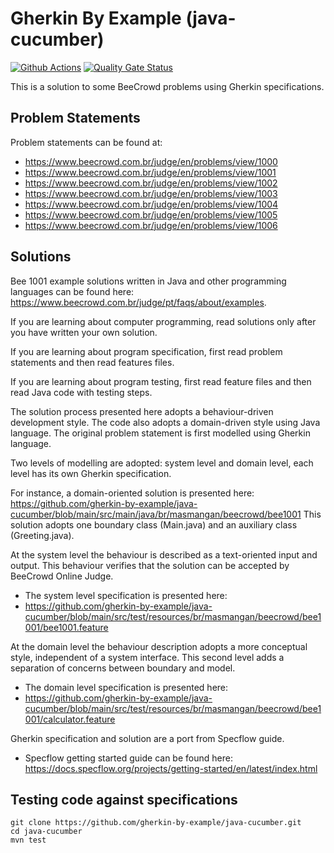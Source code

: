 # Gherkin By Example (java-cucumber)
[![Github Actions](https://github.com/gherkin-by-example/java-jbehave/actions/workflows/maven.yml/badge.svg)](https://github.com/gherkin-by-example/java-cucumber/actions/workflows/maven.yml)
[![Quality Gate Status](https://sonarcloud.io/api/project_badges/measure?project=gherkin-by-example_java-cucumber&metric=alert_status)](https://sonarcloud.io/dashboard?id=gherkin-by-example_java-cucumber)

This is a solution to some BeeCrowd problems using Gherkin specifications.

## Problem Statements

Problem statements can be found at: 
* https://www.beecrowd.com.br/judge/en/problems/view/1000
* https://www.beecrowd.com.br/judge/en/problems/view/1001
* https://www.beecrowd.com.br/judge/en/problems/view/1002
* https://www.beecrowd.com.br/judge/en/problems/view/1003
* https://www.beecrowd.com.br/judge/en/problems/view/1004
* https://www.beecrowd.com.br/judge/en/problems/view/1005
* https://www.beecrowd.com.br/judge/en/problems/view/1006

## Solutions

Bee 1001 example solutions written in Java and other programming languages can be found here: https://www.beecrowd.com.br/judge/pt/faqs/about/examples.

If you are learning about computer programming, read solutions only after you have written your own solution.

If you are learning about program specification, first read problem statements and then read features files.

If you are learning about program testing, first read feature files and then read Java code with testing steps.

The solution process presented here adopts a behaviour-driven development style. The code also adopts a domain-driven style using Java language.
The original problem statement is first modelled using Gherkin language. 

Two levels of modelling are adopted: system level and domain level, each level has its own Gherkin specification.

For instance, a domain-oriented solution is presented here: 
https://github.com/gherkin-by-example/java-cucumber/blob/main/src/main/java/br/masmangan/beecrowd/bee1001
This solution adopts one boundary class (Main.java) and an auxiliary class (Greeting.java).

At the system level the behaviour is described as a text-oriented input and output. 
This behaviour verifies that the solution can be accepted by BeeCrowd Online Judge.
* The system level specification is presented here: 
* https://github.com/gherkin-by-example/java-cucumber/blob/main/src/test/resources/br/masmangan/beecrowd/bee1001/bee1001.feature

At the domain level the behaviour description adopts a more conceptual style, independent of a system interface. This second level adds a separation of concerns between boundary and model.
* The domain level specification is presented here: 
* https://github.com/gherkin-by-example/java-cucumber/blob/main/src/test/resources/br/masmangan/beecrowd/bee1001/calculator.feature

Gherkin specification and solution are a port from Specflow guide.
* Specflow getting started guide can be found here: https://docs.specflow.org/projects/getting-started/en/latest/index.html

## Testing code against specifications

```
git clone https://github.com/gherkin-by-example/java-cucumber.git
cd java-cucumber
mvn test
```
